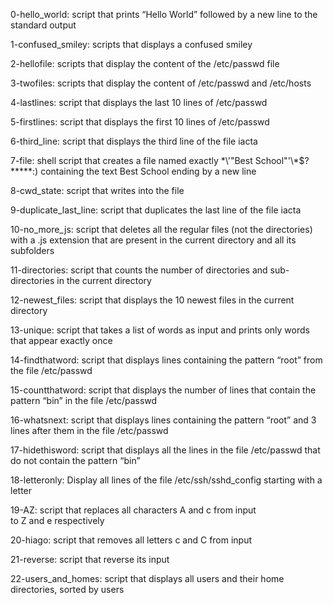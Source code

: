 0-hello_world: script that prints “Hello World” followed by a new line to the standard output

1-confused_smiley: scripts that displays a confused smiley

2-hellofile: scripts that display the content of the /etc/passwd file

3-twofiles: scripts that display the content of /etc/passwd and /etc/hosts

4-lastlines: script that displays the last 10 lines of /etc/passwd

5-firstlines: script that displays the first 10 lines of /etc/passwd

6-third_line: script that displays the third line of the file iacta

7-file: shell script that creates a file named exactly \*\\'"Best School"\'\\*$\?\*\*\*\*\*:) containing the text Best School ending by a new line

8-cwd_state: script that writes into the file

9-duplicate_last_line: script that duplicates the last line of the file iacta

10-no_more_js: script that deletes all the regular files (not the directories) with a .js extension that are present in the current directory and all its subfolders


11-directories: script that counts the number of directories and sub-directories in the current directory

12-newest_files: script that displays the 10 newest files in the current directory

13-unique: script that takes a list of words as input and prints only words that appear exactly once

14-findthatword: script that displays lines containing the pattern “root” from the file /etc/passwd

15-countthatword: script that displays the number of lines that contain the pattern “bin” in the file /etc/passwd

16-whatsnext: script that displays lines containing the pattern “root” and 3 lines after them in the file /etc/passwd

17-hidethisword: script that displays all the lines in the file /etc/passwd that do not contain the pattern “bin”

18-letteronly: Display all lines of the file /etc/ssh/sshd_config starting with a letter

19-AZ: script that replaces all characters A and c from input to Z and e respectively

20-hiago: script that removes all letters c and C from input

21-reverse: script that reverse its input

22-users_and_homes: script that displays all users and their home directories, sorted by users
